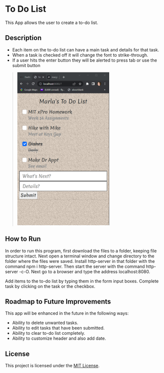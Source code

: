 

# To Do List

This App allows the user to create a to-do list.

## Description

* Each item on the to-do list can have a main task and details for that task.
* When a task is checked off it will change the font to strike-through.
* If a user hits the enter button they will be alerted to press tab or use the submit button

><img src="/images/to-do-list screenshot.png" alt="to-do list with four items" width="300" height="500"/>

## How to Run

In order to run this program, first download the files to a folder, keeping file structure intact.
Next open a terminal window and change directory to the folder where the files were saved.  Install http-server in that folder with the command npm i http-server. Then start the server with the command http-server -c-O.  Next go to a browser and type the address localhost:8080.

Add items to the to-do list by typing them in the form input boxes.  Complete task by clicking on the task or the checkbox.

## Roadmap to Future Improvements

This app will be enhanced in the future in the following ways:

* Ability to delete unwanted tasks.
* Ability to edit tasks that have been submitted.
* Ability to clear to-do list completely.
* Ability to customize header and also add date.

## License

This project is licensed under the [MIT License](/LICENSE).
